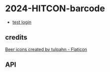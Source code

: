 # 2024-HITCON-barcode

* [test login](http://localhost:3000/callback?username=username1)

## credits

[Beer icons created by tulpahn - Flaticon](https://www.flaticon.com/free-icons/beer)

## API